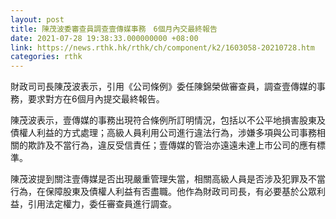 ```yaml
---
layout: post
title: 陳茂波委審查員調查壹傳媒事務　6個月內交最終報告
date: 2021-07-28 19:38:33.000000000 +08:00
link: https://news.rthk.hk/rthk/ch/component/k2/1603058-20210728.htm
categories: rthk
---
```


財政司司長陳茂波表示，引用《公司條例》委任陳錦榮做審查員，調查壹傳媒的事務，要求對方在6個月內提交最終報告。

陳茂波表示，壹傳媒的事務出現符合條例所訂明情況，包括以不公平地損害股東及債權人利益的方式處理；高級人員利用公司進行違法行為，涉嫌多項與公司事務相關的欺詐及不當行為，違反受信責任；壹傳媒的管治亦遠遠未達上市公司的應有標準。

陳茂波提到關注壹傳媒是否出現嚴重管理失當，相關高級人員是否涉及犯罪及不當行為，在保障股東及債權人利益有否盡職。他作為財政司司長，有必要基於公眾利益，引用法定權力，委任審查員進行調查。

